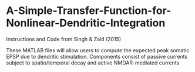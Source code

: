 # A-Simple-Transfer-Function-for-Nonlinear-Dendritic-Integration
Instructions and Code from Singh &amp; Zald (2015)

These MATLAB files will allow users to compute the expected peak somatic EPSP due to dendritic stimulation. Components consist of passive currents subject to spatio/temporal decay and active NMDAR-mediated currents
